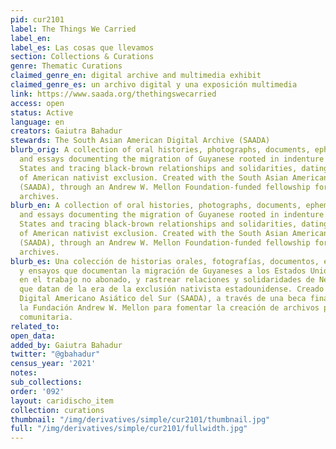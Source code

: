 ```yaml
---
pid: cur2101
label: The Things We Carried
label_en:
label_es: Las cosas que llevamos
section: Collections & Curations
genre: Thematic Curations
claimed_genre_en: digital archive and multimedia exhibit
claimed_genre_es: un archivo digital y una exposición multimedia
link: https://www.saada.org/thethingswecarried
access: open
status: Active
language: en
creators: Gaiutra Bahadur
stewards: The South Asian American Digital Archive (SAADA)
blurb_orig: A collection of oral histories, photographs, documents, ephemera, poetry,
  and essays documenting the migration of Guyanese rooted in indenture to the United
  States and tracing black-brown relationships and solidarities, dating to the era
  of American nativist exclusion. Created with the South Asian American Digital Archive
  (SAADA), through an Andrew W. Mellon Foundation-funded fellowship for creating community-based
  archives.
blurb_en: A collection of oral histories, photographs, documents, ephemera, poetry,
  and essays documenting the migration of Guyanese rooted in indenture to the United
  States and tracing black-brown relationships and solidarities, dating to the era
  of American nativist exclusion. Created with the South Asian American Digital Archive
  (SAADA), through an Andrew W. Mellon Foundation-funded fellowship for creating community-based
  archives.
blurb_es: Una colección de historias orales, fotografías, documentos, efímeros, poesía
  y ensayos que documentan la migración de Guyaneses a los Estados Unidos arraigados
  en el trabajo no abonado, y rastrear relaciones y solidaridades de Negros y sud-asiaticos,
  que datan de la era de la exclusión nativista estadounidense. Creado con el Archivo
  Digital Americano Asiático del Sur (SAADA), a través de una beca financiada por
  la Fundación Andrew W. Mellon para fomentar la creación de archivos por contribución
  comunitaria.
related_to:
open_data:
added_by: Gaiutra Bahadur
twitter: "@gbahadur"
census_year: '2021'
notes:
sub_collections:
order: '092'
layout: caridischo_item
collection: curations
thumbnail: "/img/derivatives/simple/cur2101/thumbnail.jpg"
full: "/img/derivatives/simple/cur2101/fullwidth.jpg"
---
```

